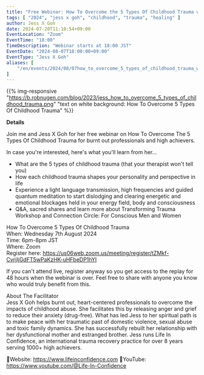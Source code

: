 ```yaml
---
title: "Free Webinar: How To Overcome the 5 Types Of Childhood Trauma with Jess X Goh"
tags: [ "2024", "jess x goh", "childhood", "trauma", "healing" ]
author: Jess X Goh
date: 2024-07-20T11:10:54+09:00
EventLocation: "Zoom"
EventTime: "18:00"
TimeDescription: "Webinar starts at 18:00 JST"
EventDate: "2024-08-07T18:00:00+09:00"
EventType: "Jess X Goh"
aliases: [
    "/en/events/2024/08/07how_to_overcome_5_types_of_childhood_trauma_with_jess_x_goh",
]
---
```


{{% img-responsive "https://b.robnugen.com/blog/2023/jess_how_to_overcome_5_types_of_childhood_trauma.png" "text on white background: How To Overcome 5 Types Of Childhood Trauma" %}}

**Details**

Join me and Jess X Goh for her free webinar on How To Overcome The 5 Types Of Childhood Trauma for burnt out professionals and high achievers.

In case you're interested, here's what you'll learn from her...

* What are the 5 types of childhood trauma (that your therapist won't tell you)
* How each childhood trauma shapes your personality and perspective in life
* Experience a light language transmission, high frequencies and guided quantum meditation to start dislodging and clearing energetic and emotional blockages held in your energy field, body and consciousness
* Q&A, sacred shares and learn more about Transforming Trauma Workshop and Connection Circle: For Conscious Men and Women

How To Overcome 5 Types Of Childhood Trauma
<br>When: Wednesday 7th August 2024
<br>Time: 6pm-8pm JST
<br>Where: Zoom
<br>Register here: https://us06web.zoom.us/meeting/register/tZMkf-CvrjIjGdFT5wPaKzHK-uHFbeDP1hYI

If you can't attend live, register anyway so you get access to the replay for 48 hours when the webinar is over. Feel free to share with anyone you know who would truly benefit from this.

About The Facilitator
<br>Jess X Goh helps burnt out, heart-centered professionals to overcome the impacts of childhood abuse. She facilitates this by releasing anger and grief to reduce their anxiety (drug-free). What has led Jess to her spiritual path is to make peace with her traumatic past of domestic violence, sexual abuse and toxic family dynamics. She has successfully rebuilt her relationship with her dysfunctional mother and estranged brother. Jess runs Life In Confidence, an international trauma recovery practice for over 8 years serving 1000+ high achievers.

💜Website: https://www.lifeinconfidence.com
🌻YouTube: https://www.youtube.com/@Life-In-Confidence

